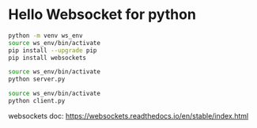 # Hello Websocket for python

```sh
python -m venv ws_env
source ws_env/bin/activate
pip install --upgrade pip
pip install websockets
```

```sh
source ws_env/bin/activate
python server.py
```

```sh
source ws_env/bin/activate
python client.py
```

websockets doc: <https://websockets.readthedocs.io/en/stable/index.html>
